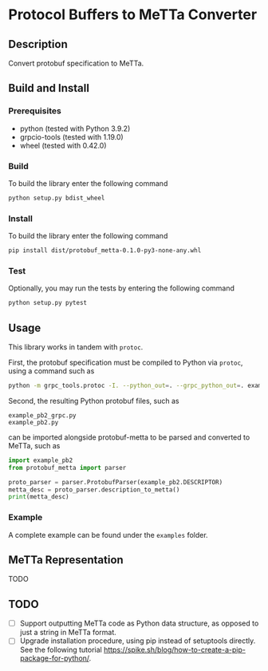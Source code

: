 # Protocol Buffers to MeTTa Converter

## Description

Convert protobuf specification to MeTTa.

## Build and Install

### Prerequisites

- python (tested with Python 3.9.2)
- grpcio-tools (tested with 1.19.0)
- wheel (tested with 0.42.0)

### Build

To build the library enter the following command

```bash
python setup.py bdist_wheel
```

### Install

To build the library enter the following command

```bash
pip install dist/protobuf_metta-0.1.0-py3-none-any.whl
```

### Test

Optionally, you may run the tests by entering the following command

```Bash
python setup.py pytest
```

## Usage

This library works in tandem with `protoc`.

First, the protobuf specification must be compiled to Python via
`protoc`, using a command such as

```bash
python -m grpc_tools.protoc -I. --python_out=. --grpc_python_out=. example.proto
```

Second, the resulting Python protobuf files, such as

```
example_pb2_grpc.py
example_pb2.py
```

can be imported alongside protobuf-metta to be parsed and converted to
MeTTa, such as

```python
import example_pb2
from protobuf_metta import parser

proto_parser = parser.ProtobufParser(example_pb2.DESCRIPTOR)
metta_desc = proto_parser.description_to_metta()
print(metta_desc)
```

### Example

A complete example can be found under the `examples` folder.

## MeTTa Representation

TODO

## TODO

- [ ] Support outputting MeTTa code as Python data structure, as
  opposed to just a string in MeTTa format.
- [ ] Upgrade installation procedure, using pip instead of setuptools
  directly.  See the following tutorial
  https://spike.sh/blog/how-to-create-a-pip-package-for-python/.
